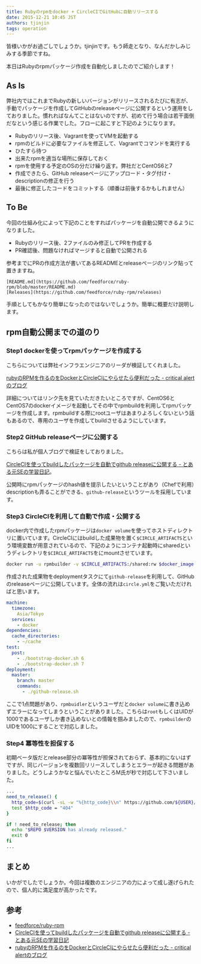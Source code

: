```yaml
---
title: Rubyのrpmをdocker + CircleCIでGitHubに自動リリースする
date: 2015-12-21 10:45 JST
authors: tjinjin
tags: operation
---
```


皆様いかがお過ごしでしょうか。tjinjinです。もう師走となり、なんだかしみじみする季節ですね。

本日はRubyのrpmパッケージ作成を自動化しましたのでご紹介します！

<!--more-->

## As Is
弊社内ではこれまでRubyの新しいバージョンがリリースされるたびに有志が、手動でパッケージを作成してGitHubのreleaseページに公開するという運用をしておりました。慣れればなんてことはないのですが、初めて行う場合は若干面倒だなという感じる作業でした。フローに起こすと下記のようになります。

* Rubyのリリース後、Vagrantを使ってVMを起動する
* rpmのビルドに必要なファイルを修正して、Vagrantでコマンドを実行する
* ひたすら待つ
* 出来たrpmを適当な場所に保存しておく
* rpmを使用する予定のOSの分だけ繰り返す。弊社だとCentOS6と7
* 作成できたら、GitHub releaseページにアップロード・タグ付け・descriptionの修正を行う
* 最後に修正したコードをコミットする（順番は前後するかもしれません）

## To Be
今回の仕組み化によって下記のことをすればパッケージを自動公開できるようになりました。

* Rubyのリリース後、2ファイルのみ修正してPRを作成する
* PR確認後、問題なければマージすると自動で公開される

参考までにPRの作成方法が書いてあるREADMEとreleaseページのリンク貼って置きますね。

    [README.md](https://github.com/feedforce/ruby-rpm/blob/master/README.md)
    [Releases](https://github.com/feedforce/ruby-rpm/releases)

手順としてもかなり簡単になったのではないでしょうか。簡単に概要だけ説明します。

## rpm自動公開までの道のり
### Step1 dockerを使ってrpmパッケージを作成する
こちらについては弊社インフラエンジニアのリーダが検証してくれました。

[rubyのRPMを作るのをDockerとCircleCIにやらせたら便利だった - critical alertのブログ](http://critical-alert.hatenablog.com/entry/2015/12/04/095601)

詳細についてはリンク先を見ていただきたいところですが、CentOS6とCentOS7のdockerイメージを起動してその中でrpmbuildを利用してrpmパッケージを作成します。rpmbuildする際にrootユーザはあまりよろしくないという話もあるので、専用のユーザを作成してbuildさせるようにしています。

### Step2 GitHub releaseページに公開する
こちらは私が個人ブログで検証をしておりました。

[CircleCIを使ってbuildしたパッケージを自動でgithub releaseに公開する - とある元SEの学習日記](http://cross-black777.hatenablog.com/entry/2015/11/12/223645)。

公開時にrpmパッケージのhash値を提示したいということがあり（Chefで利用）descriptionも弄ることができる、`github-release`というツールを採用しています。

### Step3 CircleCIを利用して自動で作成・公開する
docker内で作成したrpmパッケージは`docker volume`を使ってホストディレクトリに置いています。CircleCIにはbuildした成果物を置く`$CIRCLE_ARTIFACTS`という環境変数が用意されているので、下記のようにコンテナ起動時にsharedというディレクトリを`$CIRCLE_ARTIFACTS`をにmountさせています。

```sh
docker run -u rpmbuilder -v $CIRCLE_ARTIFACTS:/shared:rw $docker_image /bin/sh ./rubybuild.sh
```


作成された成果物をdeploymentタスクにて`github-release`を利用して、GitHubのreleaseページに公開しています。全体の流れは`circle.yml`をご覧いただければと思います。

```yml
machine:
  timezone:
    Asia/Tokyo
  services:
    - docker
dependencies:
  cache_directories:
    - ~/cache
test:
  post:
    - ./bootstrap-docker.sh 6
    - ./bootstrap-docker.sh 7
deployment:
  master:
    branch: master
    commands:
      - ./github-release.sh
```

ここで1点問題があり、`rpmbuidler`というユーザだと`docker volume`に書き込めずエラーになってしまうということがありました。こちらは`root`もしくはUIDが1000であるユーザしか書き込めないとの情報を掴みましたので、`rpmbuilder`のUIDを1000にすることで対応しました。


### Step4 冪等性を担保する
初期ベータ版だとrelease部分の冪等性が担保されておらず、基本的にないはずですが、同じバージョンを複数回リリースしてしまうとエラーが起きる問題がありました。どうしようかなと悩んでいたところM氏が秒で対応して下さいました。

```sh
...
need_to_release() {
  http_code=$(curl -sL -w "%{http_code}\\n" https://github.com/${USER}/${REPO}/releases/tag/${VERSION} -o /dev/null)
  test $http_code = "404"
}

if ! need_to_release; then
  echo "$REPO $VERSION has already released."
  exit 0
fi
...
```

## まとめ
いかがでしたでしょうか。今回は複数のエンジニアの力によって成し遂げられたので、個人的に満足度が高かったです。

## 参考
* [feedforce/ruby-rpm](https://github.com/feedforce/ruby-rpm)
* [CircleCIを使ってbuildしたパッケージを自動でgithub releaseに公開する - とある元SEの学習日記](http://cross-black777.hatenablog.com/entry/2015/11/12/223645)
* [rubyのRPMを作るのをDockerとCircleCIにやらせたら便利だった - critical alertのブログ](http://critical-alert.hatenablog.com/entry/2015/12/04/095601)
